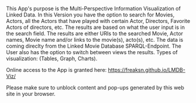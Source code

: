 This App's purpose is the Multi-Perspective Information Visualization of Linked Data.
In this Version you have the option to search for Movies, Actors, all the Actors that have played with certain Actor, Directors, Favorite Actors of directors, etc. The results are based on what the user input is in the search field. 
The results are either URIs to the searched Movie, Actor names, Movie name and/or links to the movie(s), acto(s), etc. 
The data is coming direclty from the Linked Movie Database SPARQL-Endpoint.
The User also has the option to switch between views the results. Types of visualization: (Tables, Graph, Charts).


Online access to the App is granted here: https://freaksn.github.io/LMDB-Viz/

Please make sure to unblock content and pop-ups generated by this web site in your browser.

